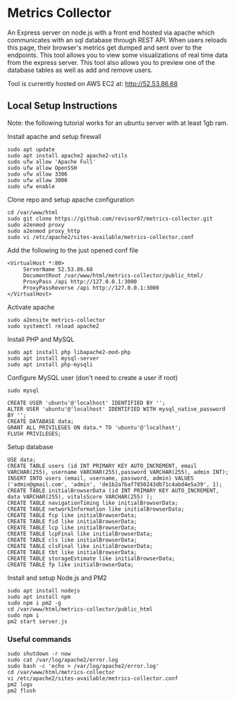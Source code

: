 # Metrics Collector

An Express server on node.js with a front end hosted via apache which communicates with an sql database through REST API. When users reloads this page, their browser's metrics get dumped and sent over to the endpoints. This tool allows you to view some visualizations of real time data from the express server. This tool also allows you to preview one of the database tables as well as add and remove users. 

Tool is currently hosted on AWS EC2 at: http://52.53.86.68

## Local Setup Instructions
Note: the following tutorial works for an ubuntu server with at least 1gb ram.

Install apache and setup firewall
```
sudo apt update
sudo apt install apache2 apache2-utils
sudo ufw allow 'Apache Full'
sudo ufw allow OpenSSH
sudo ufw allow 3306
sudo ufw allow 3000
sudo ufw enable
```
Clone repo and setup apache configuration
```
cd /var/www/html
sudo git clone https://github.com/revisor07/metrics-collector.git
sudo a2enmod proxy
sudo a2enmod proxy_http
sudo vi /etc/apache2/sites-available/metrics-collector.conf
```
Add the following to the just opened conf file
```
<VirtualHost *:80>
     ServerName 52.53.86.68
     DocumentRoot /var/www/html/metrics-collector/public_html/
     ProxyPass /api http://127.0.0.1:3000
     ProxyPassReverse /api http://127.0.0.1:3000
</VirtualHost>
```
Activate apache
```
sudo a2ensite metrics-collector
sudo systemctl reload apache2
```
Install PHP and MySQL
```
sudo apt install php libapache2-mod-php
sudo apt install mysql-server
sudo apt install php-mysqli
```
Configure MySQL user (don't need to create a user if root)
```
sudo mysql 

CREATE USER 'ubuntu'@'localhost' IDENTIFIED BY '';
ALTER USER 'ubuntu'@'localhost' IDENTIFIED WITH mysql_native_password BY '';
CREATE DATABASE data;
GRANT ALL PRIVILEGES ON data.* TO 'ubuntu'@'localhost';
FLUSH PRIVILEGES;
```
Setup database
```
USE data;
CREATE TABLE users (id INT PRIMARY KEY AUTO_INCREMENT, email VARCHAR(255), username VARCHAR(255),password VARCHAR(255), admin INT);
INSERT INTO users (email, username, password, admin) VALUES ('admin@gmail.com', 'admin', 'de1b2a7baf7850243db71c4abd4e5a39', 1);
CREATE TABLE initialBrowserData (id INT PRIMARY KEY AUTO_INCREMENT, data VARCHAR(255), vitalsScore VARCHAR(255) );
CREATE TABLE navigationTiming like initialBrowserData;
CREATE TABLE networkInformation like initialBrowserData;
CREATE TABLE fcp like initialBrowserData;
CREATE TABLE fid like initialBrowserData;
CREATE TABLE lcp like initialBrowserData;
CREATE TABLE lcpFinal like initialBrowserData;
CREATE TABLE cls like initialBrowserData;
CREATE TABLE clsFinal like initialBrowserData;
CREATE TABLE tbt like initialBrowserData;
CREATE TABLE storageEstimate like initialBrowserData;
CREATE TABLE fp like initialBrowserData;
```
Install and setup Node.js and PM2
```
sudo apt install nodejs
sudo apt install npm
sudo npm i pm2 -g
cd /var/www/html/metrics-collector/public_html
sudo npm i
pm2 start server.js
```
### Useful commands
```
sudo shutdown -r now
sudo cat /var/log/apache2/error.log
sudo bash -c 'echo > /var/log/apache2/error.log'
cd /var/www/html/metrics-collector
vi /etc/apache2/sites-available/metrics-collector.conf
pm2 logs
pm2 flush
```



